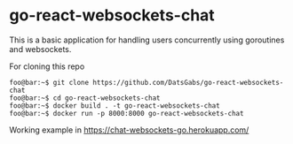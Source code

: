 # go-react-websockets-chat

This is a basic application for handling users concurrently using goroutines and websockets. 

For cloning this repo 

```console
foo@bar:~$ git clone https://github.com/DatsGabs/go-react-websockets-chat
foo@bar:~$ cd go-react-websockets-chat
foo@bar:~$ docker build . -t go-react-websockets-chat
foo@bar:~$ docker run -p 8000:8000 go-react-websockets-chat
```

Working example in https://chat-websockets-go.herokuapp.com/
